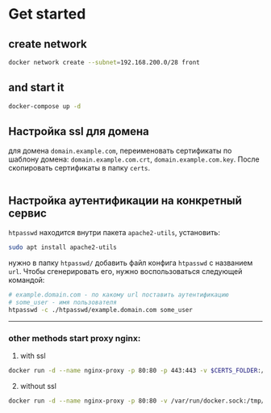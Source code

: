 # Get started

## create network
```bash
docker network create --subnet=192.168.200.0/28 front
```

## and start it
```bash
docker-compose up -d
```

## Настройка ssl для домена
для домена `domain.example.com`, переименовать сертификаты по шаблону домена: `domain.example.com.crt`, `domain.example.com.key`. После скопировать сертификаты в папку `certs`. 
```bash

```

## Настройка аутентификации на конкретный сервис
`htpasswd` находится внутри пакета `apache2-utils`, установить:
```bash
sudo apt install apache2-utils
```

нужно в папку `htpasswd/` добавить файл конфига `htpasswd` с названием `url`. Чтобы сгенерировать его, нужно воспользоваться следующей командой:
```bash
# example.domain.com - по какому url поставить аутентификацию
# some_user - имя пользователя
htpasswd -c ./htpasswd/example.domain.com some_user
```

------------------------------------------------------------
### other methods start proxy nginx:
1. with ssl
```bash
docker run -d --name nginx-proxy -p 80:80 -p 443:443 -v $CERTS_FOLDER:/etc/nginx/certs -v /var/run/docker.sock:/tmp/docker.sock:ro --net front --restart always jwilder/nginx-proxy
```
2. without ssl
```bash
docker run -d --name nginx-proxy -p 80:80 -v /var/run/docker.sock:/tmp/docker.sock:ro --net front --restart always jwilder/nginx-proxy
```

